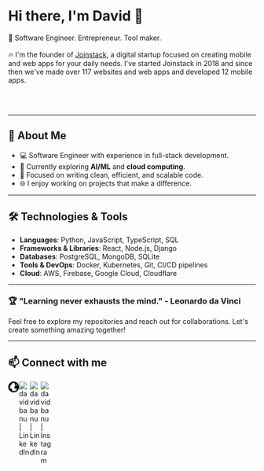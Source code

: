 # Hi there, I'm David 👋 


🚀 Software Engineer. Entrepreneur. Tool maker. 
</br>
</br>
🔥 I'm the founder of [Joinstack], a digital startup focused on creating mobile and web apps for your daily needs. I've started Joinstack in 2018
   and since then we've made over 117 websites and web apps and developed 12 mobile apps. 
   
</br>
</br>

---

## 🚀 About Me

- 💻 Software Engineer with experience in full-stack development.
- 🌱 Currently exploring **AI/ML** and **cloud computing**.
- 🎯 Focused on writing clean, efficient, and scalable code.
- 🌐 I enjoy working on projects that make a difference.

---

## 🛠️ Technologies & Tools

- **Languages**: Python, JavaScript, TypeScript, SQL
- **Frameworks & Libraries**: React, Node.js, Django
- **Databases**: PostgreSQL, MongoDB, SQLite
- **Tools & DevOps**: Docker, Kubernetes, Git, CI/CD pipelines
- **Cloud**: AWS, Firebase, Google Cloud, Cloudflare 

---
### 🏆 "Learning never exhausts the mind." - Leonardo da Vinci

Feel free to explore my repositories and reach out for collaborations. Let's create something amazing together!

---

## 📫 Connect with me

[<img align="left" alt="davidbanu.com" width="22px" src="https://raw.githubusercontent.com/iconic/open-iconic/master/svg/globe.svg" />][website]
[<img align="left" alt="davidbanu | LinkedIn" width="22px" src="https://cdn.jsdelivr.net/npm/simple-icons@v3/icons/medium.svg" />][medium]
[<img align="left" alt="davidbanu | LinkedIn" width="22px" src="https://cdn.jsdelivr.net/npm/simple-icons@v3/icons/linkedin.svg" />][linkedin]
[<img align="left" alt="davidbanu | Instagram" width="22px" src="https://cdn.jsdelivr.net/npm/simple-icons@v3/icons/instagram.svg" />][instagram]

<br/>

[Joinstack]: https://joinstack.tech
[UiRoute]: https://uiroute.com
[website]: https://davidbanu.com
[medium]: https://medium.com/@davidbanu
[instagram]: https://instagram.com/davidbanu_
[linkedin]: https://linkedin.com/in/davidbanu
